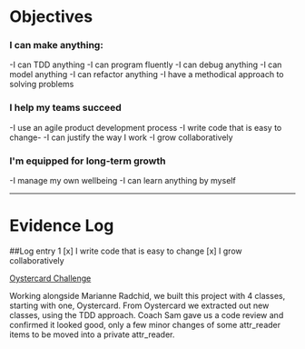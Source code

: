 # Objectives

### I can make anything:
-I can TDD anything
-I can program fluently
-I can debug anything
-I can model anything
-I can refactor anything
-I have a methodical approach to solving problems

### I help my teams succeed
-I use an agile product development process
-I write code that is easy to change-
-I can justify the way I work
-I grow collaboratively

### I'm equipped for long-term growth
-I manage my own wellbeing
-I can learn anything by myself

___________


# Evidence Log

##Log entry 1
  [x] I write code that is easy to change
  [x] I grow collaboratively

  [Oystercard Challenge](https://github.com/ShinyVerse/oystercard)

  Working alongside Marianne Radchid, we built this project with 4 classes, starting with one, Oystercard. From Oystercard we extracted out new classes, using the TDD approach.
  Coach Sam gave us a code review and confirmed it looked good, only a few minor changes of some attr_reader items to be moved into a private attr_reader.
